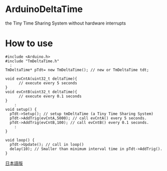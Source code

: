 # ArduinoDeltaTime
 the Tiny Time Sharing System without hardware interrupts
  
# How to use  
```
#include <Arduino.h>
#include "TmDeltaTime.h"
  :
TmDeltaTime* pTdt= new TmDeltaTime(); // new or TmDeltaTime tdt;

void evCntA(uint32_t deltaTime){
      // execute every 5 seconds
}
void evCntB(uint32_t deltaTime){
      // execute every 0.1 seconds
}
    :
void setup() {
  pTdt->Setup(); // setup tmDeltaTime (a Tiny Time Sharing System)
  pTdt->AddTrig(evCntA,5000); // call evCntA() every 5 seconds.
  pTdt->AddTrig(evCntB,100); // call evCntB() every 0.1 seconds.
    :
}

void loop() {
  pTdt->Update(); // call in loop()
  delay(10); // Smaller than minimum interval time in pTdt->AddTrig().
}
```  
[日本語版](https://qiita.com/ELIXIR/items/66435fdd357d664068e8)
